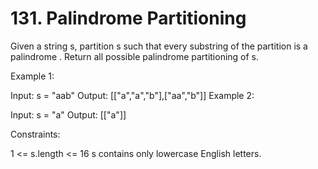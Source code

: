 # 131. Palindrome Partitioning

Given a string s, partition s such that every
substring
of the partition is a
palindrome
. Return all possible palindrome partitioning of s.

Example 1:

Input: s = "aab"
Output: [["a","a","b"],["aa","b"]]
Example 2:

Input: s = "a"
Output: [["a"]]

Constraints:

1 <= s.length <= 16
s contains only lowercase English letters.

